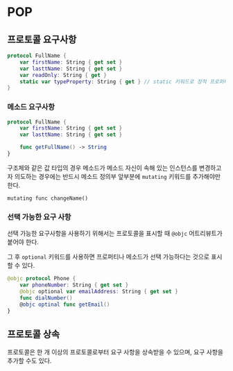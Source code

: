 # POP

## 프로토콜 요구사항

```swift
protocol FullName {
    var firstName: String { get set }
    var lasttName: String { get set }
    var readOnly: String { get }
    static var typeProperty: String { get } // static 키워드로 정적 프로퍼티 정의 가능
}
```

### 메소드 요구사항

```swift
protocol FullName {
    var firstName: String { get set }
    var lasttName: String { get set }

    func getFullName() -> String
}
```

구조체와 같은 값 타입의 경우 메소드가 메소드 자신이 속해 있는 인스턴스를 변경하고자 의도하는 경우에는 반드시 메소드 정의부 앞부분에 `mutating` 키워드를 추가해야만 한다.

`mutating func changeName()`

### 선택 가능한 요구 사항
선택 가능한 요구사항을 사용하기 위해서는 프로토콜을 표시할 때 `@objc` 어트리뷰트가 붙어야 한다.

그 후 `optional` 키워드를 사용하면 프로퍼티나 메소드가 선택 가능하다는 것으로 표시할 수 있다.

```swift
@objc protocol Phone {
    var phoneNumber: String { get set }
    @objc optional var emailAddress: String { get set }
    func dialNumber()
    @objc optinal func getEmail()
}
```

## 프로토콜 상속

프로토콜은 한 개 이상의 프로토콜로부터 요구 사항을 상속받을 수 있으며, 요구 사항을 추가할 수도 있다.
